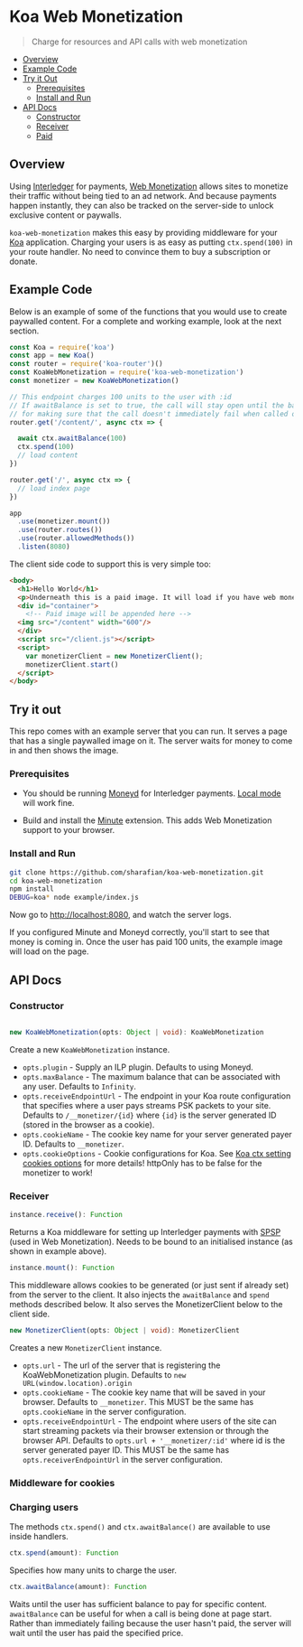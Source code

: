 # Koa Web Monetization
> Charge for resources and API calls with web monetization

- [Overview](#overview)
- [Example Code](#example-code)
- [Try it Out](#try-it-out)
  - [Prerequisites](#prerequisites)
  - [Install and Run](#install-and-run)
- [API Docs](#api-docs)
  - [Constructor](#constructor)
  - [Receiver](#receiver)
  - [Paid](#paid)

## Overview

Using [Interledger](https://interledger.org) for payments, [Web
Monetization](https://github.com/interledger/rfcs/blob/master/0028-web-monetization/0028-web-monetization.md#web-monetization)
allows sites to monetize their traffic without being tied to an ad network. And
because payments happen instantly, they can also be tracked on the server-side
to unlock exclusive content or paywalls.

`koa-web-monetization` makes this easy by providing middleware for your
[Koa](http://koajs.com/) application. Charging your users is as easy as putting
`ctx.spend(100)` in your route handler. No need to convince them to
buy a subscription or donate.

## Example Code

Below is an example of some of the functions that you would use to create
paywalled content. For a complete and working example, look at the next
section.

```js
const Koa = require('koa')
const app = new Koa()
const router = require('koa-router')()
const KoaWebMonetization = require('koa-web-monetization')
const monetizer = new KoaWebMonetization()

// This endpoint charges 100 units to the user with :id
// If awaitBalance is set to true, the call will stay open until the balance is sufficient. This is convenient
// for making sure that the call doesn't immediately fail when called on startup.
router.get('/content/', async ctx => {

  await ctx.awaitBalance(100)
  ctx.spend(100)
  // load content
})

router.get('/', async ctx => {
  // load index page
})

app
  .use(monetizer.mount())
  .use(router.routes())
  .use(router.allowedMethods())
  .listen(8080)
```

The client side code to support this is very simple too:

```html
<body>
  <h1>Hello World</h1>
  <p>Underneath this is a paid image. It will load if you have web monetization on.</p>
  <div id="container">
    <!-- Paid image will be appended here -->
  <img src="/content" width="600"/>
  </div>
  <script src="/client.js"></script>
  <script>
    var monetizerClient = new MonetizerClient();
    monetizerClient.start()
  </script>
</body>

```

## Try it out

This repo comes with an example server that you can run. It serves a page that has a single paywalled image on it.
The server waits for money to come in and then shows the image.

### Prerequisites

- You should be running [Moneyd](https://github.com/interledgerjs/moneyd-xrp)
  for Interledger payments. [Local
  mode](https://github.com/interledgerjs/moneyd-xrp#local-test-network) will work
  fine.

- Build and install the [Minute](https://github.com/sharafian/minute)
  extension. This adds Web Monetization support to your browser.

### Install and Run

```sh
git clone https://github.com/sharafian/koa-web-monetization.git
cd koa-web-monetization
npm install
DEBUG=koa* node example/index.js
```

Now go to [http://localhost:8080](http://localhost:8080), and watch the server
logs.

If you configured Minute and Moneyd correctly, you'll start to see that money
is coming in. Once the user has paid 100 units, the example image will load on
the page.

## API Docs

### Constructor

```ts

new KoaWebMonetization(opts: Object | void): KoaWebMonetization
```

Create a new `KoaWebMonetization` instance.

- `opts.plugin` - Supply an ILP plugin. Defaults to using Moneyd.
- `opts.maxBalance` - The maximum balance that can be associated with any user. Defaults to `Infinity`.
- `opts.receiveEndpointUrl` - The endpoint in your Koa route configuration that specifies where a user pays streams PSK packets to your site. Defaults to `/__monetizer/{id}` where `{id}` is the server generated ID (stored in the browser as a cookie).
- `opts.cookieName` - The cookie key name for your server generated payer ID. Defaults to `__monetizer`.
- `opts.cookieOptions` - Cookie configurations for Koa. See [Koa ctx setting cookies options](http://koajs.com/) for more details! httpOnly has to be false for the monetizer to work!
### Receiver

```ts
instance.receive(): Function
```

Returns a Koa middleware for setting up Interledger payments with
[SPSP](https://github.com/sharafian/ilp-protocol-spsp) (used in Web
Monetization). Needs to be bound to an initialised instance (as shown in example above).

```ts
instance.mount(): Function
```
This middleware allows cookies to be generated (or just sent if already set) from the server to the client. It also injects the `awaitBalance` and `spend` methods described below. It also serves the MonetizerClient below to the client side.


```ts
new MonetizerClient(opts: Object | void): MonetizerClient
```
Creates a new `MonetizerClient` instance.

- `opts.url` - The url of the server that is registering the KoaWebMonetization plugin. Defaults to `new URL(window.location).origin`
- `opts.cookieName` - The cookie key name that will be saved in your browser. Defaults to `__monetizer`. This MUST be the same has `opts.cookieName` in the server configuration.
- `opts.receiveEndpointUrl` - The endpoint where users of the site can start streaming packets via their browser extension or through the browser API. Defaults to `opts.url + '__monetizer/:id'` where id is the server generated payer ID. This MUST be the same has `opts.receiverEndpointUrl` in the server configuration.

### Middleware for cookies



### Charging users

The methods `ctx.spend()` and `ctx.awaitBalance()` are available to use inside handlers.

```ts
ctx.spend(amount): Function
```
Specifies how many units to charge the user.

```ts
ctx.awaitBalance(amount): Function
```
Waits until the user has sufficient balance to pay for specific content.
`awaitBalance` can be useful for when a call is being done at page start.
Rather than immediately failing because the user hasn't paid, the server will
wait until the user has paid the specified price.
